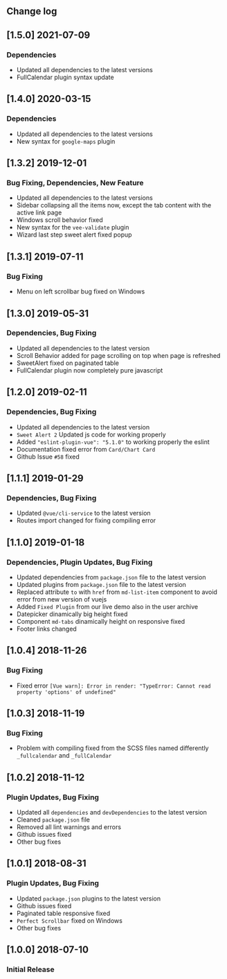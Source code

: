 ## Change log

## [1.5.0] 2021-07-09
### Dependencies
- Updated all dependencies to the latest versions
- FullCalendar plugin syntax update

## [1.4.0] 2020-03-15
### Dependencies
- Updated all dependencies to the latest versions
- New syntax for `google-maps` plugin

## [1.3.2] 2019-12-01
### Bug Fixing, Dependencies, New Feature
- Updated all dependencies to the latest versions
- Sidebar collapsing all the items now, except the tab content with the active link page
- Windows scroll behavior fixed
- New syntax for the `vee-validate` plugin
- Wizard last step sweet alert fixed popup

## [1.3.1] 2019-07-11
### Bug Fixing
- Menu on left scrollbar bug fixed on Windows

## [1.3.0] 2019-05-31
### Dependencies, Bug Fixing
- Updated all dependencies to the latest version
- Scroll Behavior added for page scrolling on top when page is refreshed
- SweetAlert fixed on paginated table
- FullCalendar plugin now completely pure javascript


## [1.2.0] 2019-02-11
### Dependencies, Bug Fixing
- Updated all dependencies to the latest version
- `Sweet Alert 2` Updated js code for working properly
- Added `"eslint-plugin-vue": "5.1.0"` to working properly the eslint
- Documentation fixed error from `Card/Chart Card`
- Github Issue `#58` fixed

## [1.1.1] 2019-01-29
### Dependencies, Bug Fixing
- Updated `@vue/cli-service` to the latest version
- Routes import changed for fixing compiling error

## [1.1.0] 2019-01-18
### Dependencies, Plugin Updates, Bug Fixing
- Updated dependencies from `package.json` file to the latest version
- Updated plugins from `package.json` file to the latest version
- Replaced attribute `to` with `href` from `md-list-item` component to avoid error from new version of vuejs
- Added `Fixed Plugin` from our live demo also in the user archive
- Datepicker dinamically big height fixed
- Component `md-tabs` dinamically height on responsive fixed
- Footer links changed

## [1.0.4] 2018-11-26
### Bug Fixing
- Fixed error `[Vue warn]: Error in render: "TypeError: Cannot read property 'options' of undefined"`

## [1.0.3] 2018-11-19
### Bug Fixing
- Problem with compiling fixed from the SCSS files named differently `_fullcalendar` and `_fullCalendar`

## [1.0.2] 2018-11-12
### Plugin Updates, Bug Fixing
- Updated all `dependencies` and `devDependencies` to the latest version
- Cleaned `package.json` file
- Removed all lint warnings and errors
- Github issues fixed
- Other bug fixes

## [1.0.1] 2018-08-31
### Plugin Updates, Bug Fixing
- Updated `package.json` plugins to the latest version
- Github issues fixed
- Paginated table responsive fixed
- `Perfect Scrollbar` fixed on Windows
- Other bug fixes

## [1.0.0] 2018-07-10
### Initial Release
